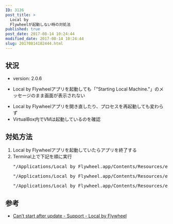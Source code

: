 ```yaml
---
ID: 3126
post_title: >
  Local by
  Flywheelが起動しない時の対処法
published: true
post_date: 2017-08-14 10:24:44
modified_date: 2017-08-14 10:24:44
slug: 20170814102444.html
---
```

<h2>状況</h2>

<ul>
<li><p>version: 2.0.6</p></li>
<li><p>Local by Flywheelアプリを起動しても「"Starting Local Machine."」のメッセージのまま画面が表示されない</p></li>
<li>Local by Flywheelアプリを開き直したり、プロセスを再起動しても変わらず</li>
<li>VirtualBox内でVMは起動しているのを確認</li>
</ul>

<h2>対処方法</h2>

<ol>
 <li>Local by Flywheelアプリを起動していたらアプリを終了する</li>
 <li>Terminal上で下記を順に実行
<pre>"/Applications/Local by Flywheel.app/Contents/Resources/extraResources/virtual-machine/vendor/docker/osx/docker-machine" kill local-by-flywheel</pre>
<pre>"/Applications/Local by Flywheel.app/Contents/Resources/extraResources/virtual-machine/vendor/docker/osx/docker-machine" restart local-by-flywheel</pre>
<pre>"/Applications/Local by Flywheel.app/Contents/Resources/extraResources/virtual-machine/vendor/docker/osx/docker-machine" env local-by-flywheel</pre>
</li>
</ol>

<h2>参考</h2>

<ul>
<li><a href="http://local.getflywheel.com/community/t/cant-start-after-update/2238/2">Can’t start after update - Support - Local by Flywheel</a></li>
</ul>